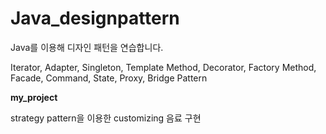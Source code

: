 # Java_designpattern

Java를 이용해 디자인 패턴을 연습합니다. 

Iterator, Adapter, Singleton, Template Method, Decorator, Factory Method, Facade, Command, State, Proxy, Bridge Pattern

**my_project**

strategy pattern을 이용한 customizing 음료 구현
